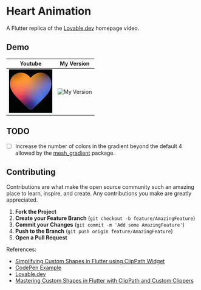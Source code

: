 # Heart Animation
A Flutter replica of the [Lovable.dev](https://lovable.dev) homepage video.

## Demo
| Youtube | My Version |
|---------|------------|
| ![Original Version](assets/original.gif) | ![My Version](assets/implementationgif.gif) |

## TODO
- [ ] Increase the number of colors in the gradient beyond the default 4 allowed by the [mesh_gradient](https://pub.dev/packages/mesh_gradient) package.


## Contributing

Contributions are what make the open source community such an amazing place to learn, inspire, and create. Any contributions you make are greatly appreciated.

1. **Fork the Project**
2. **Create your Feature Branch** (`git checkout -b feature/AmazingFeature`)
3. **Commit your Changes** (`git commit -m 'Add some AmazingFeature'`)
4. **Push to the Branch** (`git push origin feature/AmazingFeature`)
5. **Open a Pull Request**

References:
- [Simplifying Custom Shapes in Flutter using ClipPath Widget](https://medium.com/@iamashishkoirala1/simplifying-custom-shapes-in-flutter-using-clippath-widget-6bd2fb7080c7)
- [CodePen Example](https://codepen.io/driftblaze/pen/ByamGdN?editors=1100)
- [Lovable.dev](https://lovable.dev/)
- [Mastering Custom Shapes in Flutter with ClipPath and Custom Clippers](https://medium.com/@queen_shecoder/mastering-custom-shapes-in-flutter-with-clippath-and-custom-clippers-40df9f7b81c0#:~:text=A%20custom%20clipper%20in%20Flutter,used%20to%20clip%20the%20widget.)
